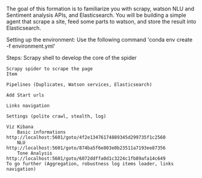 The goal of this formation is to familiarize you with scrapy, watson NLU and Sentiment analysis APIs, and Elasticsearch.
You will be building a simple agent that scrape a site, feed some parts to watson, and store the result into Elasticsearch.

Setting up the environment: Use the following command 'conda env create -f environment.yml'
    
Steps:
    Scrapy shell to develop the core of the spider
    
    Scrapy spider to scrape the page 
    Item
    
    Pipelines (Duplicates, Watson services, Elasticsearch)
    
    Add Start urls
    
    Links navigation
    
    Settings (polite crawl, stealth, log)

    Viz Kibana
        Basic informations  http://localhost:5601/goto/4f2e13476174889345d299735f1c2560
        NLU                 http://localhost:5601/goto/874ba5f6e803e0b23511a7193ee87356
        Tone Analysis       http://localhost:5601/goto/6072ddffa0d1c3224c1fb89afa14c649
    To go further (Aggregation, robustness log items loader, links navigation)